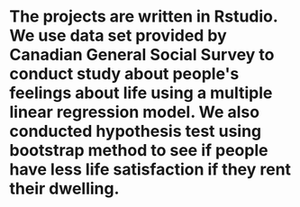 # The projects are written in Rstudio. We use data set provided by Canadian General Social Survey to conduct study about people's feelings about life using a multiple linear regression model. We also conducted hypothesis test using bootstrap method to see if people have less life satisfaction if they rent their dwelling. 
